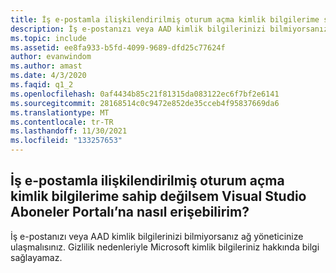 ```yaml
---
title: İş e-postamla ilişkilendirilmiş oturum açma kimlik bilgilerime sahip değilsem Visual Studio Aboneler Portalı’na nasıl erişebilirim?
description: İş e-postanızı veya AAD kimlik bilgilerinizi bilmiyorsanız ağ yöneticinize ulaşmalısınız. Gizlilik...
ms.topic: include
ms.assetid: ee8fa933-b5fd-4099-9689-dfd25c77624f
author: evanwindom
ms.author: amast
ms.date: 4/3/2020
ms.faqid: q1_2
ms.openlocfilehash: 0af4434b85c21f81315da083122ec6f7bf2e6141
ms.sourcegitcommit: 28168514c0c9472e852de35cceb4f95837669da6
ms.translationtype: MT
ms.contentlocale: tr-TR
ms.lasthandoff: 11/30/2021
ms.locfileid: "133257653"
---
```

## <a name="how-do-i-access-the-my-visual-studio-subscribers-portal-without-knowing-my-login-credentials-associated-with-my-work-email"></a>İş e-postamla ilişkilendirilmiş oturum açma kimlik bilgilerime sahip değilsem Visual Studio Aboneler Portalı’na nasıl erişebilirim?

İş e-postanızı veya AAD kimlik bilgilerinizi bilmiyorsanız ağ yöneticinize ulaşmalısınız. Gizlilik nedenleriyle Microsoft kimlik bilgileriniz hakkında bilgi sağlayamaz.
